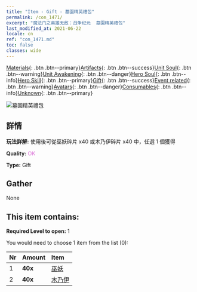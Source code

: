```yaml
---
title: "Item - Gift - 墓園精英禮包"
permalink: /con_1471/
excerpt: "魔法门之英雄无敌：战争纪元  墓園精英禮包"
last_modified_at: 2021-06-22
locale: cn
ref: "con_1471.md"
toc: false
classes: wide
---
```

 [Materials](/ItemsCN/){: .btn .btn--primary}[Artifacts](/ItemsCN/Artifacts/){: .btn .btn--success}[Unit Soul](/ItemsCN/UnitSoul/){: .btn .btn--warning}[Unit Awakening](/ItemsCN/UnitAwakening/){: .btn .btn--danger}[Hero Soul](/ItemsCN/HeroSoul/){: .btn .btn--info}[Hero Skill](/ItemsCN/HeroSkill/){: .btn .btn--primary}[Gift](/ItemsCN/Gift/){: .btn .btn--success}[Event related](/ItemsCN/Events/){: .btn .btn--warning}[Avatars](/ItemsCN/Avatars/){: .btn .btn--danger}[Consumables](/ItemsCN/Consumables/){: .btn .btn--info}[Unknown](/ItemsCN/Unknown/){: .btn .btn--primary}

 ![墓園精英禮包](/images/t/i_907066.png)

## 詳情
 **玩法詳解:** 使用後可從巫妖碎片 x40 或木乃伊碎片 x40 中，任選 1 個獲得

 **Quality:** <span style="color: #DA70D6">OK</span>

 **Type:** Gift

## Gather

  None

## This item contains:

 **Required Level to open:** 1

 You would need to choose 1 item from the list (0):

  | Nr | Amount |     Item    |
  |:---|:-------|:------------|
  | 1 |  **40x** | [巫妖](/cn/Items/unt_212/) |  | 
  | 2 |  **40x** | [木乃伊](/cn/Items/unt_215/) |  | 
